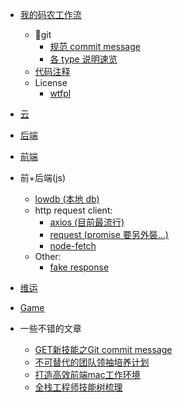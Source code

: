 <!-- layout: '' -->
<!-- title: '' -->
<!-- date: '' -->
<!-- tags: ['blog'] -->
<!-- sidebar -->

- [我的码农工作流](/workflow/README.md)
  - git
    - [规范 commit message](/workflow/git/commit.md)
    - [各 type 说明速览](/workflow/git/commit.md#type)
  - [代码注释](/workflow/code.comment.md)
  - License
    - [wtfpl](http://www.wtfpl.net/)

- [云](/ops/cloud/README.md)
- [后端](/b2e/README.md)
- [前端](/f2e/README.md)
- 前+后端(js)
  - [lowdb (本地 db)](https://github.com/typicode/lowdb)
  - http request client:
    - [axios (目前最流行)](https://github.com/axios/axios)
    - [request (promise 要另外裝...)](https://github.com/request/request)
    - [node-fetch](https://github.com/bitinn/node-fetch/)
  - Other:
    - [fake response](http://www.fakeresponse.com/)

- [维运](/ops/README.md)
- [Game](/game/README.md)
- 一些不错的文章
  - [GET新技能之Git commit message](https://github.com/jiayisheji/blog/issues/12)
  - [不可替代的团队领袖培养计划](https://leader.js.cool/#/)
  - [打造高效前端mac工作环境](http://cloudstone.xin/2016/04/12/%E6%89%93%E9%80%A0%E9%AB%98%E6%95%88%E5%89%8D%E7%AB%AFmac%E5%B7%A5%E4%BD%9C%E7%8E%AF%E5%A2%83/)
  - [全栈工程师技能树梳理](https://oxoyo.github.io/FSE-SKILL-TREE/)


[让Nodejs像浏览器一样Fetch你想要的]:https://alili.tech/2017/02/17/Nodejs/%E8%AE%A9Nodejs%E5%83%8F%E6%B5%8F%E8%A7%88%E5%99%A8%E4%B8%80%E6%A0%B7Fetch%E4%BD%A0%E6%83%B3%E8%A6%81%E7%9A%84/

[ios open source]:https://github.com/dkhamsing/open-source-ios-apps
[码库]:https://www.ctolib.com/
[WebFalse]:https://www.webfalse.com/